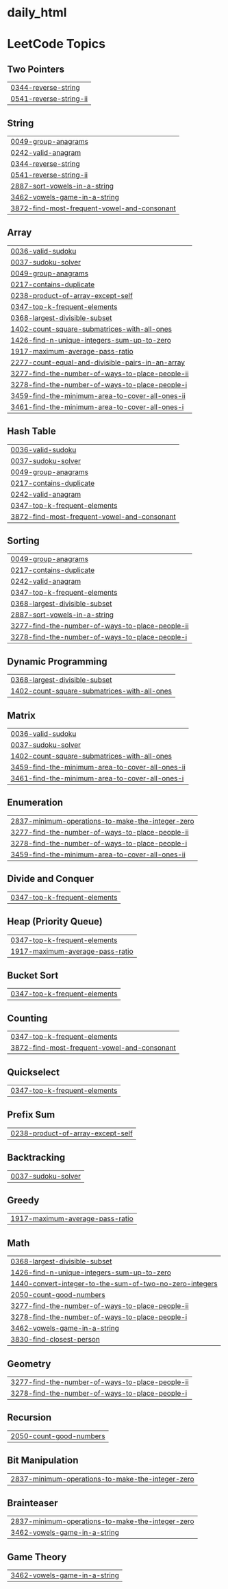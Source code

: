 # daily_html
<!---LeetCode Topics Start-->
# LeetCode Topics
## Two Pointers
|  |
| ------- |
| [0344-reverse-string](https://github.com/Raman-8888/daily_html/tree/master/0344-reverse-string) |
| [0541-reverse-string-ii](https://github.com/Raman-8888/daily_html/tree/master/0541-reverse-string-ii) |
## String
|  |
| ------- |
| [0049-group-anagrams](https://github.com/Raman-8888/daily_html/tree/master/0049-group-anagrams) |
| [0242-valid-anagram](https://github.com/Raman-8888/daily_html/tree/master/0242-valid-anagram) |
| [0344-reverse-string](https://github.com/Raman-8888/daily_html/tree/master/0344-reverse-string) |
| [0541-reverse-string-ii](https://github.com/Raman-8888/daily_html/tree/master/0541-reverse-string-ii) |
| [2887-sort-vowels-in-a-string](https://github.com/Raman-8888/daily_html/tree/master/2887-sort-vowels-in-a-string) |
| [3462-vowels-game-in-a-string](https://github.com/Raman-8888/daily_html/tree/master/3462-vowels-game-in-a-string) |
| [3872-find-most-frequent-vowel-and-consonant](https://github.com/Raman-8888/daily_html/tree/master/3872-find-most-frequent-vowel-and-consonant) |
## Array
|  |
| ------- |
| [0036-valid-sudoku](https://github.com/Raman-8888/daily_html/tree/master/0036-valid-sudoku) |
| [0037-sudoku-solver](https://github.com/Raman-8888/daily_html/tree/master/0037-sudoku-solver) |
| [0049-group-anagrams](https://github.com/Raman-8888/daily_html/tree/master/0049-group-anagrams) |
| [0217-contains-duplicate](https://github.com/Raman-8888/daily_html/tree/master/0217-contains-duplicate) |
| [0238-product-of-array-except-self](https://github.com/Raman-8888/daily_html/tree/master/0238-product-of-array-except-self) |
| [0347-top-k-frequent-elements](https://github.com/Raman-8888/daily_html/tree/master/0347-top-k-frequent-elements) |
| [0368-largest-divisible-subset](https://github.com/Raman-8888/daily_html/tree/master/0368-largest-divisible-subset) |
| [1402-count-square-submatrices-with-all-ones](https://github.com/Raman-8888/daily_html/tree/master/1402-count-square-submatrices-with-all-ones) |
| [1426-find-n-unique-integers-sum-up-to-zero](https://github.com/Raman-8888/daily_html/tree/master/1426-find-n-unique-integers-sum-up-to-zero) |
| [1917-maximum-average-pass-ratio](https://github.com/Raman-8888/daily_html/tree/master/1917-maximum-average-pass-ratio) |
| [2277-count-equal-and-divisible-pairs-in-an-array](https://github.com/Raman-8888/daily_html/tree/master/2277-count-equal-and-divisible-pairs-in-an-array) |
| [3277-find-the-number-of-ways-to-place-people-ii](https://github.com/Raman-8888/daily_html/tree/master/3277-find-the-number-of-ways-to-place-people-ii) |
| [3278-find-the-number-of-ways-to-place-people-i](https://github.com/Raman-8888/daily_html/tree/master/3278-find-the-number-of-ways-to-place-people-i) |
| [3459-find-the-minimum-area-to-cover-all-ones-ii](https://github.com/Raman-8888/daily_html/tree/master/3459-find-the-minimum-area-to-cover-all-ones-ii) |
| [3461-find-the-minimum-area-to-cover-all-ones-i](https://github.com/Raman-8888/daily_html/tree/master/3461-find-the-minimum-area-to-cover-all-ones-i) |
## Hash Table
|  |
| ------- |
| [0036-valid-sudoku](https://github.com/Raman-8888/daily_html/tree/master/0036-valid-sudoku) |
| [0037-sudoku-solver](https://github.com/Raman-8888/daily_html/tree/master/0037-sudoku-solver) |
| [0049-group-anagrams](https://github.com/Raman-8888/daily_html/tree/master/0049-group-anagrams) |
| [0217-contains-duplicate](https://github.com/Raman-8888/daily_html/tree/master/0217-contains-duplicate) |
| [0242-valid-anagram](https://github.com/Raman-8888/daily_html/tree/master/0242-valid-anagram) |
| [0347-top-k-frequent-elements](https://github.com/Raman-8888/daily_html/tree/master/0347-top-k-frequent-elements) |
| [3872-find-most-frequent-vowel-and-consonant](https://github.com/Raman-8888/daily_html/tree/master/3872-find-most-frequent-vowel-and-consonant) |
## Sorting
|  |
| ------- |
| [0049-group-anagrams](https://github.com/Raman-8888/daily_html/tree/master/0049-group-anagrams) |
| [0217-contains-duplicate](https://github.com/Raman-8888/daily_html/tree/master/0217-contains-duplicate) |
| [0242-valid-anagram](https://github.com/Raman-8888/daily_html/tree/master/0242-valid-anagram) |
| [0347-top-k-frequent-elements](https://github.com/Raman-8888/daily_html/tree/master/0347-top-k-frequent-elements) |
| [0368-largest-divisible-subset](https://github.com/Raman-8888/daily_html/tree/master/0368-largest-divisible-subset) |
| [2887-sort-vowels-in-a-string](https://github.com/Raman-8888/daily_html/tree/master/2887-sort-vowels-in-a-string) |
| [3277-find-the-number-of-ways-to-place-people-ii](https://github.com/Raman-8888/daily_html/tree/master/3277-find-the-number-of-ways-to-place-people-ii) |
| [3278-find-the-number-of-ways-to-place-people-i](https://github.com/Raman-8888/daily_html/tree/master/3278-find-the-number-of-ways-to-place-people-i) |
## Dynamic Programming
|  |
| ------- |
| [0368-largest-divisible-subset](https://github.com/Raman-8888/daily_html/tree/master/0368-largest-divisible-subset) |
| [1402-count-square-submatrices-with-all-ones](https://github.com/Raman-8888/daily_html/tree/master/1402-count-square-submatrices-with-all-ones) |
## Matrix
|  |
| ------- |
| [0036-valid-sudoku](https://github.com/Raman-8888/daily_html/tree/master/0036-valid-sudoku) |
| [0037-sudoku-solver](https://github.com/Raman-8888/daily_html/tree/master/0037-sudoku-solver) |
| [1402-count-square-submatrices-with-all-ones](https://github.com/Raman-8888/daily_html/tree/master/1402-count-square-submatrices-with-all-ones) |
| [3459-find-the-minimum-area-to-cover-all-ones-ii](https://github.com/Raman-8888/daily_html/tree/master/3459-find-the-minimum-area-to-cover-all-ones-ii) |
| [3461-find-the-minimum-area-to-cover-all-ones-i](https://github.com/Raman-8888/daily_html/tree/master/3461-find-the-minimum-area-to-cover-all-ones-i) |
## Enumeration
|  |
| ------- |
| [2837-minimum-operations-to-make-the-integer-zero](https://github.com/Raman-8888/daily_html/tree/master/2837-minimum-operations-to-make-the-integer-zero) |
| [3277-find-the-number-of-ways-to-place-people-ii](https://github.com/Raman-8888/daily_html/tree/master/3277-find-the-number-of-ways-to-place-people-ii) |
| [3278-find-the-number-of-ways-to-place-people-i](https://github.com/Raman-8888/daily_html/tree/master/3278-find-the-number-of-ways-to-place-people-i) |
| [3459-find-the-minimum-area-to-cover-all-ones-ii](https://github.com/Raman-8888/daily_html/tree/master/3459-find-the-minimum-area-to-cover-all-ones-ii) |
## Divide and Conquer
|  |
| ------- |
| [0347-top-k-frequent-elements](https://github.com/Raman-8888/daily_html/tree/master/0347-top-k-frequent-elements) |
## Heap (Priority Queue)
|  |
| ------- |
| [0347-top-k-frequent-elements](https://github.com/Raman-8888/daily_html/tree/master/0347-top-k-frequent-elements) |
| [1917-maximum-average-pass-ratio](https://github.com/Raman-8888/daily_html/tree/master/1917-maximum-average-pass-ratio) |
## Bucket Sort
|  |
| ------- |
| [0347-top-k-frequent-elements](https://github.com/Raman-8888/daily_html/tree/master/0347-top-k-frequent-elements) |
## Counting
|  |
| ------- |
| [0347-top-k-frequent-elements](https://github.com/Raman-8888/daily_html/tree/master/0347-top-k-frequent-elements) |
| [3872-find-most-frequent-vowel-and-consonant](https://github.com/Raman-8888/daily_html/tree/master/3872-find-most-frequent-vowel-and-consonant) |
## Quickselect
|  |
| ------- |
| [0347-top-k-frequent-elements](https://github.com/Raman-8888/daily_html/tree/master/0347-top-k-frequent-elements) |
## Prefix Sum
|  |
| ------- |
| [0238-product-of-array-except-self](https://github.com/Raman-8888/daily_html/tree/master/0238-product-of-array-except-self) |
## Backtracking
|  |
| ------- |
| [0037-sudoku-solver](https://github.com/Raman-8888/daily_html/tree/master/0037-sudoku-solver) |
## Greedy
|  |
| ------- |
| [1917-maximum-average-pass-ratio](https://github.com/Raman-8888/daily_html/tree/master/1917-maximum-average-pass-ratio) |
## Math
|  |
| ------- |
| [0368-largest-divisible-subset](https://github.com/Raman-8888/daily_html/tree/master/0368-largest-divisible-subset) |
| [1426-find-n-unique-integers-sum-up-to-zero](https://github.com/Raman-8888/daily_html/tree/master/1426-find-n-unique-integers-sum-up-to-zero) |
| [1440-convert-integer-to-the-sum-of-two-no-zero-integers](https://github.com/Raman-8888/daily_html/tree/master/1440-convert-integer-to-the-sum-of-two-no-zero-integers) |
| [2050-count-good-numbers](https://github.com/Raman-8888/daily_html/tree/master/2050-count-good-numbers) |
| [3277-find-the-number-of-ways-to-place-people-ii](https://github.com/Raman-8888/daily_html/tree/master/3277-find-the-number-of-ways-to-place-people-ii) |
| [3278-find-the-number-of-ways-to-place-people-i](https://github.com/Raman-8888/daily_html/tree/master/3278-find-the-number-of-ways-to-place-people-i) |
| [3462-vowels-game-in-a-string](https://github.com/Raman-8888/daily_html/tree/master/3462-vowels-game-in-a-string) |
| [3830-find-closest-person](https://github.com/Raman-8888/daily_html/tree/master/3830-find-closest-person) |
## Geometry
|  |
| ------- |
| [3277-find-the-number-of-ways-to-place-people-ii](https://github.com/Raman-8888/daily_html/tree/master/3277-find-the-number-of-ways-to-place-people-ii) |
| [3278-find-the-number-of-ways-to-place-people-i](https://github.com/Raman-8888/daily_html/tree/master/3278-find-the-number-of-ways-to-place-people-i) |
## Recursion
|  |
| ------- |
| [2050-count-good-numbers](https://github.com/Raman-8888/daily_html/tree/master/2050-count-good-numbers) |
## Bit Manipulation
|  |
| ------- |
| [2837-minimum-operations-to-make-the-integer-zero](https://github.com/Raman-8888/daily_html/tree/master/2837-minimum-operations-to-make-the-integer-zero) |
## Brainteaser
|  |
| ------- |
| [2837-minimum-operations-to-make-the-integer-zero](https://github.com/Raman-8888/daily_html/tree/master/2837-minimum-operations-to-make-the-integer-zero) |
| [3462-vowels-game-in-a-string](https://github.com/Raman-8888/daily_html/tree/master/3462-vowels-game-in-a-string) |
## Game Theory
|  |
| ------- |
| [3462-vowels-game-in-a-string](https://github.com/Raman-8888/daily_html/tree/master/3462-vowels-game-in-a-string) |
<!---LeetCode Topics End-->